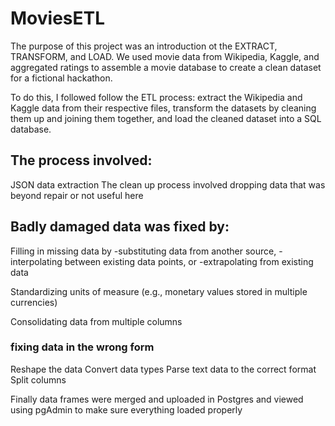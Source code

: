 # MoviesETL
The purpose of this project was an introduction ot the EXTRACT, TRANSFORM, and LOAD. We used movie data from Wikipedia, Kaggle, and aggregated ratings to assemble a movie database to create a clean dataset for a fictional hackathon.

To do this, I followed follow the ETL process: extract the Wikipedia and Kaggle data from their respective files, transform the datasets by cleaning them up and joining them together, and load the cleaned dataset into a SQL database.

## The process involved:
JSON data extraction
The clean up process involved dropping data that was beyond repair or not useful here

## Badly damaged data was fixed by:

Filling in missing data by
  -substituting data from another source,
  -interpolating between existing data points, or
  -extrapolating from existing data

Standardizing units of measure (e.g., monetary values stored in multiple currencies)

Consolidating data from multiple columns

### fixing data in the wrong form

  Reshape the data
  Convert data types
  Parse text data to the correct format
  Split columns
 
 Finally data frames were merged and uploaded in Postgres and viewed using pgAdmin to make sure everything loaded properly
